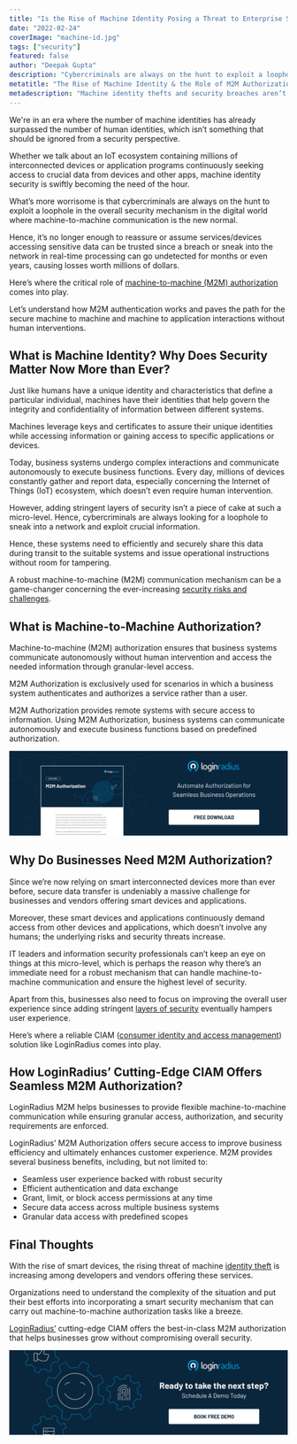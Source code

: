 ```yaml
---
title: "Is the Rise of Machine Identity Posing a Threat to Enterprise Security?"
date: "2022-02-24"
coverImage: "machine-id.jpg"
tags: ["security"]
featured: false 
author: "Deepak Gupta"
description: "Cybercriminals are always on the hunt to exploit a loophole in the overall security mechanism in the digital world where machine-to-machine communication is the new normal. It’s no longer enough to assume services/devices accessing sensitive data can be trusted."
metatitle: "The Rise of Machine Identity & the Role of M2M Authorization"
metadescription: "Machine identity thefts and security breaches aren’t uncommon these days. Learn how machine-to-machine authorization mitigates cybersecurity risks."
---
```



We're in an era where the number of machine identities has already surpassed the number of human identities, which isn’t something that should be ignored from a security perspective. 

Whether we talk about an IoT ecosystem containing millions of interconnected devices or application programs continuously seeking access to crucial data from devices and other apps, machine identity security is swiftly becoming the need of the hour. 

What’s more worrisome is that cybercriminals are always on the hunt to exploit a loophole in the overall security mechanism in the digital world where machine-to-machine communication is the new normal. 

Hence, it’s no longer enough to reassure or assume services/devices accessing sensitive data can be trusted since a breach or sneak into the network in real-time processing can go undetected for months or even years, causing losses worth millions of dollars. 

Here’s where the critical role of [machine-to-machine (M2M) authorization](https://www.loginradius.com/blog/start-with-identity/loginradius-m2m-authorization-data-access/) comes into play. 

Let’s understand how M2M authentication works and paves the path for the secure machine to machine and machine to application interactions without human interventions. 


## What is Machine Identity? Why Does Security Matter Now More than Ever? 

Just like humans have a unique identity and characteristics that define a particular individual, machines have their identities that help govern the integrity and confidentiality of information between different systems. 

Machines leverage keys and certificates to assure their unique identities while accessing information or gaining access to specific applications or devices. 

Today, business systems undergo complex interactions and communicate autonomously to execute business functions. Every day, millions of devices constantly gather and report data, especially concerning the Internet of Things (IoT) ecosystem, which doesn’t even require human intervention.

However, adding stringent layers of security isn’t a piece of cake at such a micro-level. Hence, cybercriminals are always looking for a loophole to sneak into a network and exploit crucial information. 

Hence, these systems need to efficiently and securely share this data during transit to the suitable systems and issue operational instructions without room for tampering.

A robust machine-to-machine (M2M) communication mechanism can be a game-changer concerning the ever-increasing [security risks and challenges](https://www.loginradius.com/blog/start-with-identity/cloud-computing-security-challenges/). 


## What is Machine-to-Machine Authorization? 

Machine-to-machine (M2M) authorization ensures that business systems communicate autonomously without human intervention and access the needed information through granular-level access.

M2M Authorization is exclusively used for scenarios in which a business system authenticates and authorizes a service rather than a user.

M2M Authorization provides remote systems with secure access to information. Using M2M Authorization, business systems can communicate autonomously and execute business functions based on predefined authorization.


[![m2m-ds](m2m-ds.png)](https://www.loginradius.com/resource/m-to-m-authorization-)


## Why Do Businesses Need M2M Authorization? 

Since we’re now relying on smart interconnected devices more than ever before, secure data transfer is undeniably a massive challenge for businesses and vendors offering smart devices and applications. 

Moreover, these smart devices and applications continuously demand access from other devices and applications, which doesn’t involve any humans; the underlying risks and security threats increase. 

IT leaders and information security professionals can’t keep an eye on things at this micro-level, which is perhaps the reason why there’s an immediate need for a robust mechanism that can handle machine-to-machine communication and ensure the highest level of security. 

Apart from this, businesses also need to focus on improving the overall user experience since adding stringent [layers of security](https://www.loginradius.com/multi-factor-authentication/) eventually hampers user experience. 

Here’s where a reliable CIAM ([consumer identity and access management](https://www.loginradius.com/blog/start-with-identity/customer-identity-and-access-management/#:~:text=Customer%20identity%20and%20access%20management%20(CIAM)%20is%20a%20digital%20identity,while%20securely%20managing%20customer%20identities.)) solution like LoginRadius comes into play. 


## How LoginRadius’ Cutting-Edge CIAM Offers Seamless M2M Authorization? 

LoginRadius M2M helps businesses to provide flexible machine-to-machine communication while ensuring granular access, authorization, and security requirements are enforced.

LoginRadius’ M2M Authorization offers secure access to improve business efficiency and ultimately enhances customer experience. M2M provides several business benefits, including, but not limited to:



* Seamless user experience backed with robust security
* Efficient authentication and data exchange
* Grant, limit, or block access permissions at any time
* Secure data access across multiple business systems
* Granular data access with predefined scopes


## Final Thoughts 

With the rise of smart devices, the rising threat of machine [identity theft](https://www.loginradius.com/blog/start-with-identity/identity-theft-frauds/) is increasing among developers and vendors offering these services. 

Organizations need to understand the complexity of the situation and put their best efforts into incorporating a smart security mechanism that can carry out machine-to-machine authorization tasks like a breeze. 

[LoginRadius’](https://www.loginradius.com/) cutting-edge CIAM offers the best-in-class M2M authorization that helps businesses grow without compromising overall security. 


[![book-a-demo-loginradius](../../assets/book-a-demo-loginradius.png)](https://www.loginradius.com/book-a-demo/)